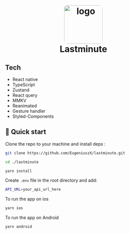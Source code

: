 <h1 align="center">
  <img alt="logo" src="https://res.cloudinary.com/lastminute-contenthub/image/upload/s--m8CleVCV--/c_limit,w_1024,h_999999/f_auto,q_auto:best/v1/DAM/Logos%20%2B%20fonts/lastminutecom/1200x1200_lm" width="124px" style="border-radius:10px"/><br/>
Lastminute </h1>

## **Tech**

- React native
- TypeScript
- Zustand
- React query
- MMKV
- Reanimated
- Gesture handler
- Styled-Components

## 👋 Quick start

Clone the repo to your machine and install deps :

```sh
git clone https://github.com/EugeniuszX/lastminute.git

cd ./lastminute

yarn install
```

Create `.env` file in the root directory and add:

```sh
API_URL=your_api_url_here
```

To run the app on ios

```sh
yarn ios
```

To run the app on Android

```sh
yarn android
```
